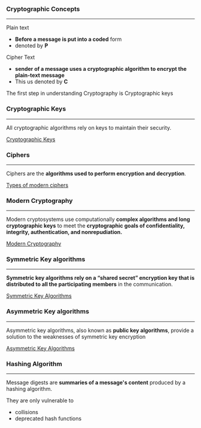 ### Cryptographic Concepts
---
Plain text 
- **Before a message is put into a coded** form
- denoted by **P**

Cipher Text 
- **sender of a message uses a cryptographic algorithm to encrypt the plain-text message**
- This us denoted by **C**

The first step in understanding Cryptography is Cryptographic keys

### Cryptographic Keys 
---
All cryptographic algorithms rely on keys to maintain their security.

[Cryptographic Keys](Cryptographic%20Keys.md)

### Ciphers 
---
Ciphers are the **algorithms used to perform encryption and decryption**.

[Types of modern ciphers](Types%20of%20modern%20ciphers.md)

### Modern Cryptography 
---
Modern cryptosystems use computationally **complex algorithms and long cryptographic keys** to meet the **cryptographic goals of confidentiality, integrity, authentication, and nonrepudiation.**

[Modern Cryptography](Modern%20Cryptography.md)

### Symmetric Key algorithms 
---
**Symmetric key algorithms rely on a “shared secret” encryption key that is distributed to all the participating members** in the communication. 

[Symmetric Key Algorithms](Symmetric%20Key%20Algorithms.md)

### Asymmetric Key algorithms 
---
Asymmetric key algorithms, also known as **public key algorithms**, provide a solution to the weaknesses of symmetric key encryption

[Asymmetric Key Algorithms](Asymmetric%20Key%20Algorithms.md)


### Hashing Algorithm
---
Message digests are **summaries of a message's content** produced by a hashing algorithm.

They are only vulnerable to 
- collisions
- deprecated hash functions 

